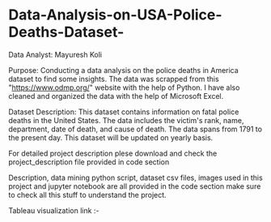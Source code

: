 # Data-Analysis-on-USA-Police-Deaths-Dataset-

Data Analyst: Mayuresh Koli

Purpose:
Conducting a data analysis on the police deaths in America dataset to find some insights. The data was scrapped from this "https://www.odmp.org/" website with the help of Python. I have also cleaned and organized the data with the help of Microsoft Excel.

Dataset Description:
This dataset contains information on fatal police deaths in the United States. The data includes the victim's rank, name, department, date of death, and cause of death. The data spans from 1791 to the present day. This dataset will be updated on yearly basis.

For detailed project description plese download and check the project_description file provided in code section

Description, data mining python script, dataset csv files, images used in this project and jupyter notebook are all provided in the code section make sure to check all this stuff to understand the project.

Tableau visualization link :- 

